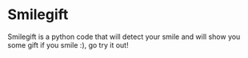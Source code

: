 # Smilegift
Smilegift is a python code that will detect your smile and will show you some gift if you smile :), go try it out!

